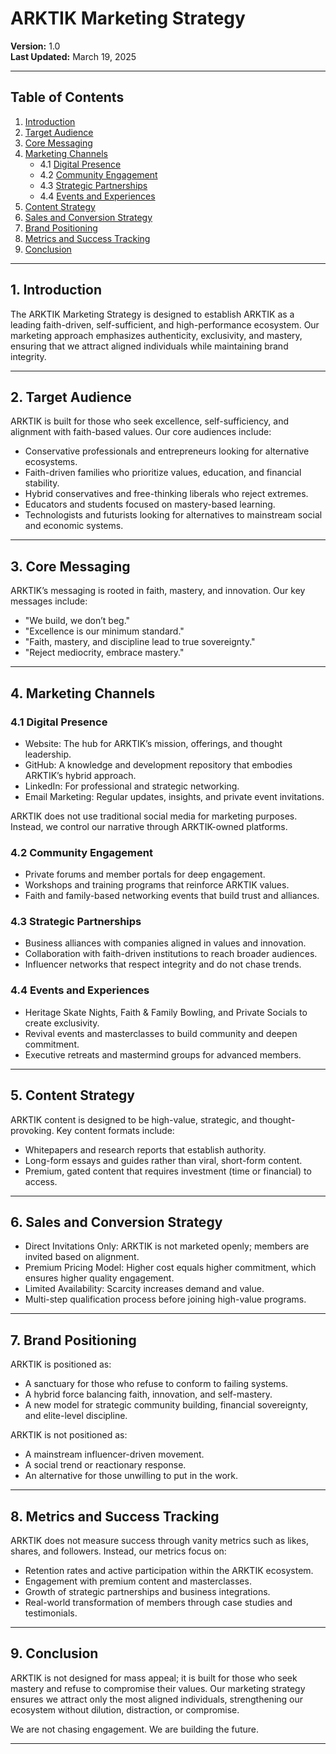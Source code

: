 # ARKTIK Marketing Strategy

**Version:** 1.0  
**Last Updated:** March 19, 2025  

---

## **Table of Contents**
1. [Introduction](#introduction)
2. [Target Audience](#target-audience)
3. [Core Messaging](#core-messaging)
4. [Marketing Channels](#marketing-channels)
   - 4.1 [Digital Presence](#digital-presence)
   - 4.2 [Community Engagement](#community-engagement)
   - 4.3 [Strategic Partnerships](#strategic-partnerships)
   - 4.4 [Events and Experiences](#events-and-experiences)
5. [Content Strategy](#content-strategy)
6. [Sales and Conversion Strategy](#sales-and-conversion-strategy)
7. [Brand Positioning](#brand-positioning)
8. [Metrics and Success Tracking](#metrics-and-success-tracking)
9. [Conclusion](#conclusion)

---

## **1. Introduction**

The ARKTIK Marketing Strategy is designed to establish ARKTIK as a leading faith-driven, self-sufficient, and high-performance ecosystem. Our marketing approach emphasizes authenticity, exclusivity, and mastery, ensuring that we attract aligned individuals while maintaining brand integrity. 

---

## **2. Target Audience**

ARKTIK is built for those who seek excellence, self-sufficiency, and alignment with faith-based values. Our core audiences include:

- Conservative professionals and entrepreneurs looking for alternative ecosystems.  
- Faith-driven families who prioritize values, education, and financial stability.  
- Hybrid conservatives and free-thinking liberals who reject extremes.  
- Educators and students focused on mastery-based learning.  
- Technologists and futurists looking for alternatives to mainstream social and economic systems.  

---

## **3. Core Messaging**

ARKTIK’s messaging is rooted in faith, mastery, and innovation. Our key messages include:

- "We build, we don’t beg."  
- "Excellence is our minimum standard."  
- "Faith, mastery, and discipline lead to true sovereignty."  
- "Reject mediocrity, embrace mastery."  

---

## **4. Marketing Channels**

### **4.1 Digital Presence**

- Website: The hub for ARKTIK’s mission, offerings, and thought leadership.  
- GitHub: A knowledge and development repository that embodies ARKTIK’s hybrid approach.  
- LinkedIn: For professional and strategic networking.  
- Email Marketing: Regular updates, insights, and private event invitations.  

ARKTIK does not use traditional social media for marketing purposes. Instead, we control our narrative through ARKTIK-owned platforms.  

### **4.2 Community Engagement**

- Private forums and member portals for deep engagement.  
- Workshops and training programs that reinforce ARKTIK values.  
- Faith and family-based networking events that build trust and alliances.  

### **4.3 Strategic Partnerships**

- Business alliances with companies aligned in values and innovation.  
- Collaboration with faith-driven institutions to reach broader audiences.  
- Influencer networks that respect integrity and do not chase trends.  

### **4.4 Events and Experiences**

- Heritage Skate Nights, Faith & Family Bowling, and Private Socials to create exclusivity.  
- Revival events and masterclasses to build community and deepen commitment.  
- Executive retreats and mastermind groups for advanced members.  

---

## **5. Content Strategy**

ARKTIK content is designed to be high-value, strategic, and thought-provoking. Key content formats include:

- Whitepapers and research reports that establish authority.  
- Long-form essays and guides rather than viral, short-form content.  
- Premium, gated content that requires investment (time or financial) to access.  

---

## **6. Sales and Conversion Strategy**

- Direct Invitations Only: ARKTIK is not marketed openly; members are invited based on alignment.  
- Premium Pricing Model: Higher cost equals higher commitment, which ensures higher quality engagement.  
- Limited Availability: Scarcity increases demand and value.  
- Multi-step qualification process before joining high-value programs.  

---

## **7. Brand Positioning**

ARKTIK is positioned as:

- A sanctuary for those who refuse to conform to failing systems.  
- A hybrid force balancing faith, innovation, and self-mastery.  
- A new model for strategic community building, financial sovereignty, and elite-level discipline.  

ARKTIK is not positioned as:

- A mainstream influencer-driven movement.  
- A social trend or reactionary response.  
- An alternative for those unwilling to put in the work.  

---

## **8. Metrics and Success Tracking**

ARKTIK does not measure success through vanity metrics such as likes, shares, and followers. Instead, our metrics focus on:  

- Retention rates and active participation within the ARKTIK ecosystem.  
- Engagement with premium content and masterclasses.  
- Growth of strategic partnerships and business integrations.  
- Real-world transformation of members through case studies and testimonials.  

---

## **9. Conclusion**  

ARKTIK is not designed for mass appeal; it is built for those who seek mastery and refuse to compromise their values. Our marketing strategy ensures we attract only the most aligned individuals, strengthening our ecosystem without dilution, distraction, or compromise.  

We are not chasing engagement. We are building the future.  

---
